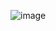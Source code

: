 ![image](https://user-images.githubusercontent.com/62652109/204897079-743c9d12-0c7f-4d36-a6a3-8f09c4e44f37.png)
